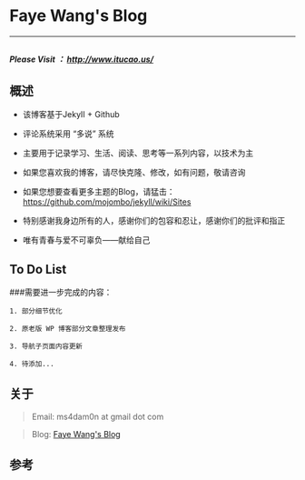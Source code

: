 # Faye Wang's Blog 

-------------------------------------
##
##### Please Visit ： <http://www.itucao.us/>
##
## 概述

* 该博客基于JekyII + Github

* 评论系统采用 “多说” 系统

* 主要用于记录学习、生活、阅读、思考等一系列内容，以技术为主

* 如果您喜欢我的博客，请尽快克隆、修改，如有问题，敬请咨询

* 如果您想要查看更多主题的Blog，请猛击：<https://github.com/mojombo/jekyll/wiki/Sites>

* 特别感谢我身边所有的人，感谢你们的包容和忍让，感谢你们的批评和指正

* 唯有青春与爱不可辜负——献给自己

## To Do List

###需要进一步完成的内容：

    1. 部分细节优化
    
	2. 原老版 WP 博客部分文章整理发布
	
	3. 导航子页面内容更新
	
	4. 待添加...
    
## 关于

>Email: ms4dam0n at gmail dot com


>Blog: [Faye Wang's Blog](http://www.itucao.us/)


## 参考


